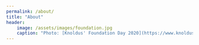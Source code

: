 ```yaml
---
permalink: /about/
title: "About"
header:
    image: /assets/images/foundation.jpg
    caption: "Photo: [Knoldus' Foundation Day 2020](https://www.knoldus.com/home)"
---
```

